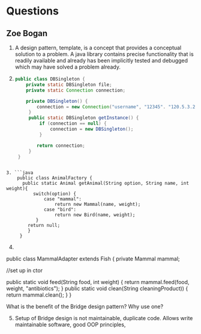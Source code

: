 # Questions
## Zoe Bogan

1. A design pattern, template, is a concept that provides a conceptual solution to a problem. A java library contains precise functionality that is readily available and already has been implicitly tested and debugged which may have solved a problem already.

2. ```java
   public class DBSingleton {
       private static DBSingleton file;
       private static Connection connection;
   
       private DBSingleton() {
           connection = new Connection("username", "12345". "120.5.3.2");
        }
        public static DBSingleton getInstance() {
            if (connection == null) {
                connection = new DBSingleton();
            }

           return connection;
        }
    }
```

3. ```java
    public class AnimalFactory {
      public static Animal getAnimal(String option, String name, int weight){
          switch(option) {
              case "mammal":
                  return new Mammal(name, weight);
              case "bird":
                  return new Bird(name, weight);
           }
        return null;
        }
     }
```

4. ```java
public class MammalAdapter extends Fish {
  private Mammal mammal;

  //set up in ctor

  public static void feed(String food, int weight) {
    return mammal.feed(food, weight, "antibiotics");
  }
  public static void clean(String cleaningProduct)) {
    return mammal.clean();
  }
}

What is the benefit of the Bridge design pattern? Why use one?

5. Setup of Bridge design is not maintainable, duplicate code. Allows write maintainable software, good OOP principles, 
